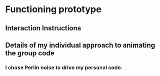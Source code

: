 # Functioning prototype

## Interaction Instructions

## Details of my individual approach to animating the group code

### I chose Perlin noise to drive my personal code.

### 
